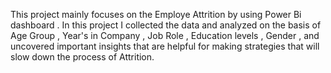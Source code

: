 This project mainly focuses on the Employe Attrition by using Power Bi dashboard . 
In this project I collected the data and analyzed on the basis of Age Group , Year's in Company , Job Role , Education levels , Gender , and  
uncovered important insights that are helpful for making strategies that will slow down the process of Attrition.
